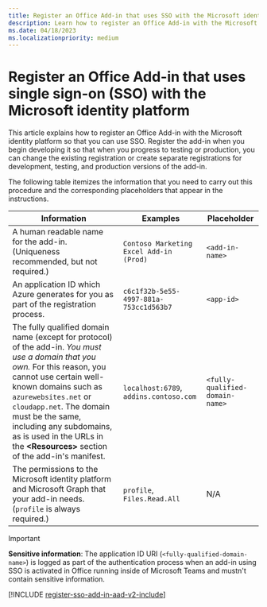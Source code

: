 ```yaml
---
title: Register an Office Add-in that uses SSO with the Microsoft identity platform
description: Learn how to register an Office Add-in with the Microsoft identity platform to use SSO with Word, Excel, PowerPoint, and Outlook.
ms.date: 04/18/2023
ms.localizationpriority: medium
---
```


# Register an Office Add-in that uses single sign-on (SSO) with the Microsoft identity platform

This article explains how to register an Office Add-in with the Microsoft identity platform so that you can use SSO. Register the add-in when you begin developing it so that when you progress to testing or production, you can change the existing registration or create separate registrations for development, testing, and production versions of the add-in.

The following table itemizes the information that you need to carry out this procedure and the corresponding placeholders that appear in the instructions.

|Information  |Examples  |Placeholder  |
|---------|---------|---------|
|A human readable name for the add-in. (Uniqueness recommended, but not required.)|`Contoso Marketing Excel Add-in (Prod)`| `<add-in-name>` |
|An application ID which Azure generates for you as part of the registration process.|`c6c1f32b-5e55-4997-881a-753cc1d563b7`|`<app-id>`|
|The fully qualified domain name (except for protocol) of the add-in. *You must use a domain that you own.* For this reason, you cannot use certain well-known domains such as `azurewebsites.net` or `cloudapp.net`. The domain must be the same, including any subdomains, as is used in the URLs in the **\<Resources\>** section of the add-in's manifest.|`localhost:6789`, `addins.contoso.com`|`<fully-qualified-domain-name>`|
|The permissions to the Microsoft identity platform and Microsoft Graph that your add-in needs. (`profile` is always required.)|`profile`, `Files.Read.All`|N/A|

> [!IMPORTANT]
> **Sensitive information**: The application ID URI (`<fully-qualified-domain-name>`) is logged as part of the authentication process when an add-in using SSO is activated in Office running inside of Microsoft Teams and mustn't contain sensitive information.

[!INCLUDE [register-sso-add-in-aad-v2-include](../includes/register-sso-add-in-aad-v2-include.md)]
